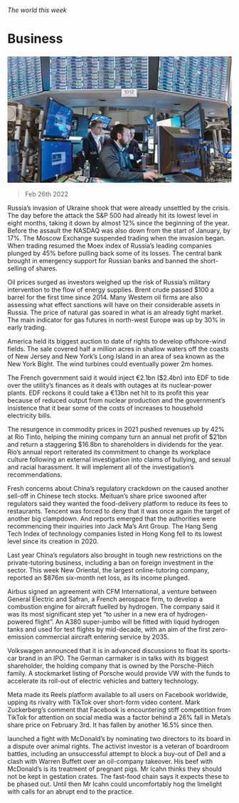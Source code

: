 ###### The world this week

# Business 

#####  

![image](images/20220226_wwp002.jpg) 

> Feb 26th 2022 

Russia’s invasion of Ukraine shook  that were already unsettled by the crisis. The day before the attack the S&amp;P 500 had already hit its lowest level in eight months, taking it down by almost 12% since the beginning of the year. Before the assault the NASDAQ was also down from the start of January, by 17%. The Moscow Exchange suspended trading when the invasion began. When trading resumed the Moex index of Russia’s leading companies plunged by 45% before pulling back some of its losses. The central bank brought in emergency support for Russian banks and banned the short-selling of shares.

Oil prices surged as investors weighed up the risk of Russia’s military intervention to the flow of energy supplies. Brent crude passed $100 a barrel for the first time since 2014. Many Western oil firms are also assessing what effect sanctions will have on their considerable assets in Russia. The price of natural gas soared in what is an already tight market. The main indicator for gas futures in north-west Europe was up by 30% in early trading.


America held its biggest auction to date of rights to develop offshore-wind fields. The sale covered half a million acres in shallow waters off the coasts of New Jersey and New York’s Long Island in an area of sea known as the New York Bight. The wind turbines could eventually power 2m homes.

The French government said it would inject €2.1bn ($2.4bn) into EDF to tide over the utility’s finances as it deals with outages at its nuclear-power plants. EDF reckons it could take a €13bn net hit to its profit this year because of reduced output from nuclear production and the government’s insistence that it bear some of the costs of increases to household electricity bills.

The resurgence in commodity prices in 2021 pushed revenues up by 42% at Rio Tinto, helping the mining company turn an annual net profit of $21bn and return a staggering $16.8bn to shareholders in dividends for the year. Rio’s annual report reiterated its commitment to change its workplace culture following an external investigation into claims of bullying, and sexual and racial harassment. It will implement all of the investigation’s recommendations.

Fresh concerns about China’s regulatory crackdown on the  caused another sell-off in Chinese tech stocks. Meituan’s share price swooned after regulators said they wanted the food-delivery platform to reduce its fees to restaurants. Tencent was forced to deny that it was once again the target of another big clampdown. And reports emerged that the authorities were recommencing their inquiries into Jack Ma’s Ant Group. The Hang Seng Tech Index of technology companies listed in Hong Kong fell to its lowest level since its creation in 2020.

Last year China’s regulators also brought in tough new restrictions on the private-tutoring business, including a ban on foreign investment in the sector. This week New Oriental, the largest online-tutoring company, reported an $876m six-month net loss, as its income plunged.

Airbus signed an agreement with CFM International, a venture between General Electric and Safran, a French aerospace firm, to develop a combustion engine for aircraft fuelled by hydrogen. The company said it was its most significant step yet “to usher in a new era of hydrogen-powered flight”. An A380 super-jumbo will be fitted with liquid hydrogen tanks and used for test flights by mid-decade, with an aim of the first zero-emission commercial aircraft entering service by 2035.

Volkswagen announced that it is in advanced discussions to float its  sports-car brand in an IPO. The German carmaker is in talks with its biggest shareholder, the holding company that is owned by the Porsche-Piëch family. A stockmarket listing of Porsche would provide VW with the funds to accelerate its roll-out of electric vehicles and battery technology.

Meta made its Reels platform available to all users on Facebook worldwide, upping its rivalry with TikTok over short-form video content. Mark Zuckerberg’s comment that Facebook is encountering stiff competition from TikTok for attention on social media was a factor behind a 26% fall in Meta’s share price on February 3rd. It has fallen by another 16.5% since then.

 launched a fight with McDonald’s by nominating two directors to its board in a dispute over animal rights. The activist investor is a veteran of boardroom battles, including an unsuccessful attempt to block a buy-out of Dell and a clash with Warren Buffett over an oil-company takeover. His beef with McDonald’s is its treatment of pregnant pigs. Mr Icahn thinks they should not be kept in gestation crates. The fast-food chain says it expects these to be phased out. Until then Mr Icahn could uncomfortably hog the limelight with calls for an abrupt end to the practice.

